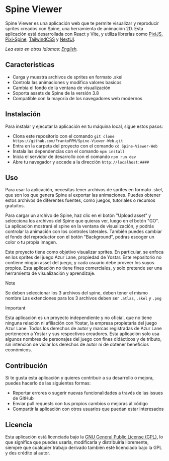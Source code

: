 # Spine Viewer

Spine Viewer es una aplicación web que te permite visualizar y reproducir sprites creados con Spine, una herramienta de animación 2D. Esta aplicación está desarrollada con React y Vite, y utiliza librerías como [PixiJS](https://github.com/pixijs/pixijs), [Pixi-Spine](https://github.com/pixijs/spine), [TailwindCSS](https://tailwindcss.com/) y [NextUI](https://nextui.org/docs/guide/introduction).

_Lea esto en otros idiomas: [English](README.md)._

## Características

- Carga y muestra archivos de sprites en formato .skel
- Controla las animaciones y modifica valores basicos
- Cambia el fondo de la ventana de visualización
- Soporta assets de Spine de la versión 3.8
- Compatible con la mayoría de los navegadores web modernos

## Instalación

Para instalar y ejecutar la aplicación en tu máquina local, sigue estos pasos:

- Clona este repositorio con el comando `git clone https://github.com/FrankoFPM/Spine-Viewer-Web.git`
- Entra en la carpeta del proyecto con el comando `cd Spine-Viewer-Web`
- Instala las dependencias con el comando `npm install`
- Inicia el servidor de desarrollo con el comando `npm run dev`
- Abre tu navegador y accede a la dirección `http://localhost:####`

## Uso

Para usar la aplicación, necesitas tener archivos de sprites en formato .skel, que son los que genera Spine al exportar las animaciones. Puedes obtener estos archivos de diferentes fuentes, como juegos, tutoriales o recursos gratuitos.

Para cargar un archivo de Spine, haz clic en el botón "Upload asset" y selecciona los archivos del Spine que quieras ver, luego en el botón "GO". La aplicación mostrará el spine en la ventana de visualización, y podrás controlar la animación con los controles laterales. También puedes cambiar el fondo del reproductor con el botón "Background", podras escoger un color o tu propia imagen.

Este proyecto tiene como objetivo visualizar sprites. En particular, se enfoca en los sprites del juego Azur Lane, propiedad de Yostar. Este repositorio no contiene ningún asset del juego, y cada usuario debe proveer los suyos propios. Esta aplicación no tiene fines comerciales, y solo pretende ser una herramienta de visualización y aprendizaje.

> [!NOTE]
> Se deben seleccionar los 3 archivos del spine, deben tener el mismo nombre
> Las extenciones para los 3 archivos deben ser `.atlas`, `.skel` y `.png`

> [!IMPORTANT]
> Esta aplicación es un proyecto independiente y no oficial, que no tiene
> ninguna relación ni afiliación con Yostar, la empresa propietaria del juego Azur Lane.
> Todos los derechos de autor y marcas registradas de Azur Lane pertenecen a Yostar y sus
> respectivos creadores. Esta aplicación solo usa algunos nombres de personajes del juego
> con fines didácticos y de tributo, sin intención de violar los derechos de autor ni de
> obtener beneficios económicos.

## Contribución

Si te gusta esta aplicación y quieres contribuir a su desarrollo o mejora, puedes hacerlo de las siguientes formas:

- Reportar errores o sugerir nuevas funcionalidades a través de las issues de GitHub
- Enviar pull requests con tus propios cambios o mejoras al código
- Compartir la aplicación con otros usuarios que puedan estar interesados

## Licencia

Esta aplicación está licenciada bajo la [GNU General Public License (GPL)](LICENSE), lo que significa que puedes usarla, modificarla y distribuirla libremente, siempre que cualquier trabajo derivado también esté licenciado bajo la GPL y des crédito al autor.
